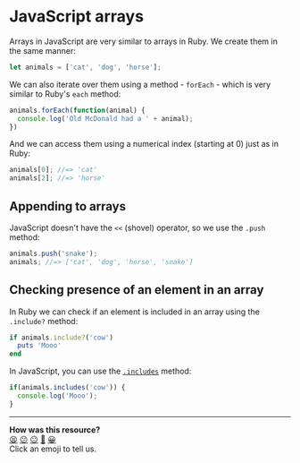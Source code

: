 # JavaScript arrays

Arrays in JavaScript are very similar to arrays in Ruby. We create them in the same manner:

~~~javascript
let animals = ['cat', 'dog', 'horse'];
~~~

We can also iterate over them using a method - `forEach` - which is very similar to Ruby's `each` method:

~~~javascript
animals.forEach(function(animal) {
  console.log('Old McDonald had a ' + animal);
})
~~~

And we can access them using a numerical index (starting at 0) just as in Ruby:

~~~javascript
animals[0]; //=> 'cat'
animals[2]; //=> 'horse'
~~~

## Appending to arrays

JavaScript doesn't have the `<<` (shovel) operator, so we use the `.push` method:

~~~javascript
animals.push('snake');
animals; //=> ['cat', 'dog', 'horse', 'snake']
~~~

## Checking presence of an element in an array

In Ruby we can check if an element is included in an array using the `.include?` method:

~~~ruby
if animals.include?('cow')
  puts 'Mooo'
end
~~~

In JavaScript, you can use the [`.includes`](https://developer.mozilla.org/en-US/docs/Web/JavaScript/Reference/Global_Objects/Array/includes) method:

~~~javascript
if(animals.includes('cow')) {
  console.log('Mooo');
}
~~~

<!-- BEGIN GENERATED SECTION DO NOT EDIT -->

---

**How was this resource?**  
[😫](https://airtable.com/shrUJ3t7KLMqVRFKR?prefill_Repository=makersacademy/course&prefill_File=pills/js_arrays.md&prefill_Sentiment=😫) [😕](https://airtable.com/shrUJ3t7KLMqVRFKR?prefill_Repository=makersacademy/course&prefill_File=pills/js_arrays.md&prefill_Sentiment=😕) [😐](https://airtable.com/shrUJ3t7KLMqVRFKR?prefill_Repository=makersacademy/course&prefill_File=pills/js_arrays.md&prefill_Sentiment=😐) [🙂](https://airtable.com/shrUJ3t7KLMqVRFKR?prefill_Repository=makersacademy/course&prefill_File=pills/js_arrays.md&prefill_Sentiment=🙂) [😀](https://airtable.com/shrUJ3t7KLMqVRFKR?prefill_Repository=makersacademy/course&prefill_File=pills/js_arrays.md&prefill_Sentiment=😀)  
Click an emoji to tell us.

<!-- END GENERATED SECTION DO NOT EDIT -->
